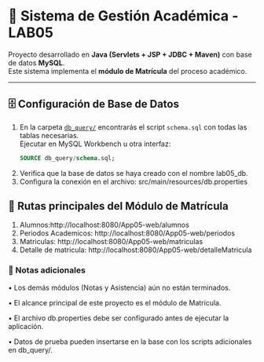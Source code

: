 # 📘 Sistema de Gestión Académica - LAB05

Proyecto desarrollado en **Java (Servlets + JSP + JDBC + Maven)** con base de datos **MySQL**.  
Este sistema implementa el **módulo de Matrícula** del proceso académico.

---

## 🗄️ Configuración de Base de Datos
1. En la carpeta [`db_query/`](./db_query) encontrarás el script `schema.sql` con todas las tablas necesarias.  
   Ejecutar en MySQL Workbench u otra interfaz:
   ```sql
   SOURCE db_query/schema.sql;
2. Verifica que la base de datos se haya creado con el nombre lab05_db.
3. Configura la conexión en el archivo:
   src/main/resources/db.properties

## 📌 Rutas principales del Módulo de Matrícula 

1. Alumnos:http://localhost:8080/App05-web/alumnos
2. Periodos Academicos: http://localhost:8080/App05-web/periodos
3. Matriculas: http://localhost:8080/App05-web/matriculas
4. Detalle de matricula: http://localhost:8080/App05-web/detalleMatricula

### 📖 Notas adicionales

•	Los demás módulos (Notas y Asistencia) aún no están terminados.

•	El alcance principal de este proyecto es el módulo de Matrícula.

•	El archivo db.properties debe ser configurado antes de ejecutar la aplicación.

•	Datos de prueba pueden insertarse en la base con los scripts adicionales en db_query/.